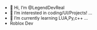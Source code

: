- 👋 Hi, I’m @LegendDevReal
- 👀 I’m interested in coding/UI/Projects! ...
- 🌱 I’m currently learning LUA,Py,c++ ...
- Roblox Dev

<!---
About me. Im a student and im learing py,lua,c++.
im a software,Game Develepor and i took my work serious.
Making software/Selling software.
On my profile more!
